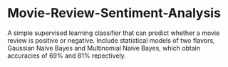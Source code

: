 # Movie-Review-Sentiment-Analysis
A simple supervised learning classifier that can predict whether a movie review is positive or negative.
Include statistical models of two flavors, Gaussian Naive Bayes and Multinomial Naive Bayes, which obtain accuracies of 69% and 81% repectively.

